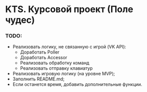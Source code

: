 # KTS. Курсовой проект (Поле чудес)

### TODO:

* Реализовать логику, не связанную с игрой (VK API):
    * Доработать Poller
    * Доработать Accessor
    * Реализовать обработку команд
    * Реализовать отправку клавиатур
* Реализовать игровую логику (на уровне MVP);
* Заполнить README.md;
* Если останется время, добавить дополнительные функции.